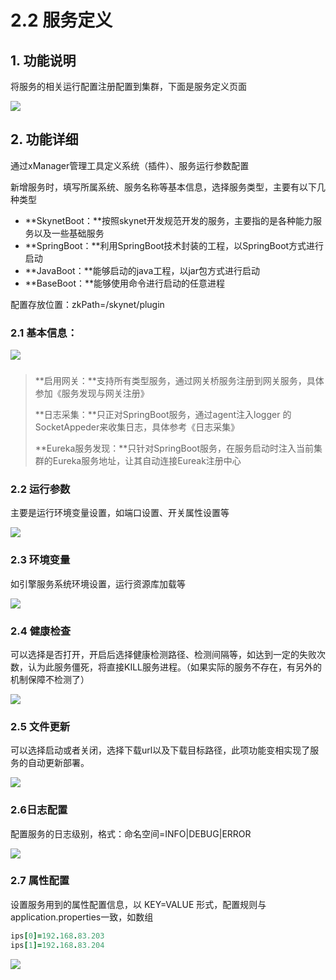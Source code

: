 # 2.2 服务定义

## 1. 功能说明

 将服务的相关运行配置注册配置到集群，下面是服务定义页面

![](../.gitbook/assets/image%20%2841%29.png)

## 2. 功能详细

通过xManager管理工具定义系统（插件）、服务运行参数配置

新增服务时，填写所属系统、服务名称等基本信息，选择服务类型，主要有以下几种类型

* **SkynetBoot：**按照skynet开发规范开发的服务，主要指的是各种能力服务以及一些基础服务
* **SpringBoot：**利用SpringBoot技术封装的工程，以SpringBoot方式进行启动
* **JavaBoot：**能够启动的java工程，以jar包方式进行启动
* **BaseBoot：**能够使用命令进行启动的任意进程

配置存放位置：zkPath=/skynet/plugin 

### 2.1 基本信息：

![](../.gitbook/assets/image%20%2813%29.png)

###  

> **启用网关：**支持所有类型服务，通过网关桥服务注册到网关服务，具体参加《服务发现与网关注册》
>
> **日志采集：**只正对SpringBoot服务，通过agent注入logger 的SocketAppeder来收集日志，具体参考《日志采集》
>
> **Eureka服务发现：**只针对SpringBoot服务，在服务启动时注入当前集群的Eureka服务地址，让其自动连接Eureak注册中心

### **2.2 运行参数**

主要是运行环境变量设置，如端口设置、开关属性设置等

![](../.gitbook/assets/image%20%2852%29.png)

### **2.3 环境变量**

如引擎服务系统环境设置，运行资源库加载等

![](../.gitbook/assets/image%20%2835%29.png)

### **2.4 健康检查**

可以选择是否打开，开启后选择健康检测路径、检测间隔等，如达到一定的失败次数，认为此服务僵死，将直接KILL服务进程。（如果实际的服务不存在，有另外的机制保障不检测了）

![](../.gitbook/assets/image%20%2858%29.png)

### **2.5 文件更新**

可以选择启动或者关闭，选择下载url以及下载目标路径，此项功能变相实现了服务的自动更新部署。

![](../.gitbook/assets/image%20%2848%29.png)

### **2.6日志配置**

配置服务的日志级别，格式：命名空间=INFO\|DEBUG\|ERROR

![](../.gitbook/assets/image%20%2867%29.png)

### **2.7 属性配置**

设置服务用到的属性配置信息，以 KEY=VALUE 形式，配置规则与application.properties一致，如数组

```coffeescript
ips[0]=192.168.83.203
ips[1]=192.168.83.204
```

![](../.gitbook/assets/image%20%2842%29.png)

